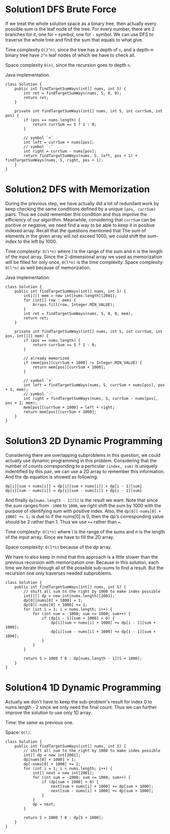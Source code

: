 # Solution1 DFS Brute Force

If we treat the whole solution space as a binary tree, then actually every possible sum is the leaf node of the tree. For every number, there are 2 branches for it, one for `+` symbol, one for `-` symbol. We can use DFS to traverse the whole tree and find the sum that equals to what give. 

Time complexity `O(2^n)`, since the tree has a depth of `n`, and a depth-n binary tree have `2^n` leaf nodes of which we have to check all.   

Space complexity `O(n)`, since the recursion goes to depth `n`. 

Java implementation.

```
class Solution {
    public int findTargetSumWays(int[] nums, int S) {
        int ret = findTargetSumWays(nums, S, 0, 0);
        return ret;
    }
    
    private int findTargetSumWays(int[] nums, int S, int currSum, int pos) {
        if (pos == nums.length) {
            return currSum == S ? 1 : 0;
        }
        
        // symbol `+`
        int left = currSum + nums[pos];
        // symbol `-`
        int right = currSum - nums[pos];
        return findTargetSumWays(nums, S, left, pos + 1) + findTargetSumWays(nums, S, right, pos + 1);
    }
}
```

# Solution2 DFS with Memorization

During the previous step, we have actually did a lot of redundant work by keep checking the same conditions defined by a unique `(pos, currSum)` pairs. Thus we could remember this condition and thus improve the efficiency of our algorithm. Meanwhile, considering that `currSum` can be poritive or negative, we need find a way to be able to keep it in positive indexed array. Recall that the questions mentioned that The sum of elements in the given array will not exceed 1000, we could shift the sum-index to the left by 1000. 

Time complexity: `O(l*n)` where l is the range of the sum and n is the length of the input array. Since the 2-dimensional array we used as memorization will be filled for only once, `O(l*n)` is the time complexity. 
Space complexity: `O(l*n)` as well because of memorization. 

Java implementation:

```
class Solution {
    public int findTargetSumWays(int[] nums, int S) {
        int[][] mem = new int[nums.length][2001];
        for (int[] row : mem) {
            Arrays.fill(row, Integer.MIN_VALUE);
        }
        int ret = findTargetSumWays(nums, S, 0, 0, mem);
        return ret;
    }
    
    private int findTargetSumWays(int[] nums, int S, int currSum, int pos, int[][] mem) {
        if (pos == nums.length) {
            return currSum == S ? 1 : 0;
        }
        
        // already memorized
        if (mem[pos][currSum + 1000] != Integer.MIN_VALUE) {
            return mem[pos][currSum + 1000];
        }
        
        // symbol `+`
        int left = findTargetSumWays(nums, S, currSum + nums[pos], pos + 1, mem);
        // symbol `-`
        int right = findTargetSumWays(nums, S, currSum - nums[pos], pos + 1, mem);
        mem[pos][currSum + 1000] = left + right;
        return mem[pos][currSum + 1000];
    }
}
```

# Solution3 2D Dynamic Programming

Considering there are overlapping subproblems in this question, we could actually use dynamic programming in this problem. Considering that the number of counts corresponding to a perticular `(index, sum)` is uniquely indentified by this pair, we can use a 2D array to remember this information. And the dp equation is showed as following:

```
dp[i][sum + nums[i]] = dp[i][sum + nums[i]] + dp[i - 1][sum]
dp[i][sum - nums[i]] = dp[i][sum - nums[i]] + dp[i - 1][sum]
```

And finally `dp[nums.length - 1][S]` is the result we want. Note that since the sum ranges from `-1000` to `1000`, we right shift the sum by 1000 with the purpose of identifying sum with positive index. Also, the `dp[0][-nums[0] + 1000] += 1;` is due to if the nums[0] is 0, then the dp's corresponding value should be 2 rather than 1. Thus we use `+=` rather than `=`.

Time complexity: `O(l*n)` where l is the range of the sums and n is the length of the input array. Since we have to fill the 2D array.

Space complexity: `O(l*n)` because of the dp array. 

We have to also keep in mind that this approach is a little slower than the previous recursion with memorization one. Because in this solution, each time we iterate through all of the possible sub-sums to find a result. But the recursion one only traverses needed subproblems.

```
class Solution {
    public int findTargetSumWays(int[] nums, int S) {
        // shift all sum to the right by 1000 to make index possible
        int[][] dp = new int[nums.length][2001];
        dp[0][nums[0] + 1000] = 1;
        dp[0][-nums[0] + 1000] += 1;
        for (int i = 1; i < nums.length; i++) {
            for (int sum = -1000; sum <= 1000; sum++) {
                if (dp[i - 1][sum + 1000] > 0) {
                    dp[i][sum + nums[i] + 1000] += dp[i - 1][sum + 1000];
                    dp[i][sum - nums[i] + 1000] += dp[i - 1][sum + 1000];
                }
            }
        }
        
        return S > 1000 ? 0 : dp[nums.length - 1][S + 1000];
    }
}
```

# Solution4 1D Dynamic Programming

Actually we don't have to keep the sub-problem's result for index 0 to nums.length - 2 since we only need the final count. Thus we can further improve the solution to use only 1D array. 

Time: the same as previous one.

Space: `O(l)`.

```
class Solution {
    public int findTargetSumWays(int[] nums, int S) {
        // shift all sum to the right by 1000 to make index possible
        int[] dp = new int[2001];
        dp[nums[0] + 1000] = 1;
        dp[-nums[0] + 1000] += 1;
        for (int i = 1; i < nums.length; i++) {
            int[] next = new int[2001];
            for (int sum = -1000; sum <= 1000; sum++) {
                if (dp[sum + 1000] > 0) {
                    next[sum + nums[i] + 1000] += dp[sum + 1000];
                    next[sum - nums[i] + 1000] += dp[sum + 1000];
                }
            }
            dp = next;
        }
        
        return S > 1000 ? 0 : dp[S + 1000];
    }
}
```
